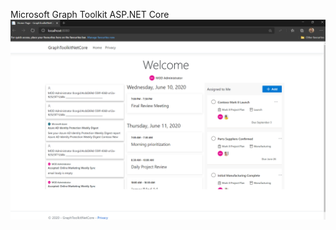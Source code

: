 Microsoft Graph Toolkit ASP.NET Core
![image of aspnetcoreapp](https://github.com/aycabas/MicrosoftGraphToolkit-NetCore/blob/master/images/ASPNETCoreApp.png)
